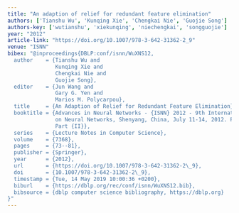 ```yaml
---
title: "An adaption of relief for redundant feature elimination"
authors: ['Tianshu Wu', 'Kunqing Xie', 'Chengkai Nie', 'Guojie Song']
authors-key: ['wutianshu', 'xiekunqing', 'niechengkai', 'songguojie']
year: "2012"
article-link: "https://doi.org/10.1007/978-3-642-31362-2_9"
venue: "ISNN"
bibex: "@inproceedings{DBLP:conf/isnn/WuXNS12,
  author    = {Tianshu Wu and
               Kunqing Xie and
               Chengkai Nie and
               Guojie Song},
  editor    = {Jun Wang and
               Gary G. Yen and
               Marios M. Polycarpou},
  title     = {An Adaption of Relief for Redundant Feature Elimination},
  booktitle = {Advances in Neural Networks - {ISNN} 2012 - 9th International Symposium
               on Neural Networks, Shenyang, China, July 11-14, 2012. Proceedings,
               Part {II}},
  series    = {Lecture Notes in Computer Science},
  volume    = {7368},
  pages     = {73--81},
  publisher = {Springer},
  year      = {2012},
  url       = {https://doi.org/10.1007/978-3-642-31362-2\_9},
  doi       = {10.1007/978-3-642-31362-2\_9},
  timestamp = {Tue, 14 May 2019 10:00:36 +0200},
  biburl    = {https://dblp.org/rec/conf/isnn/WuXNS12.bib},
  bibsource = {dblp computer science bibliography, https://dblp.org}
}"
---
```

